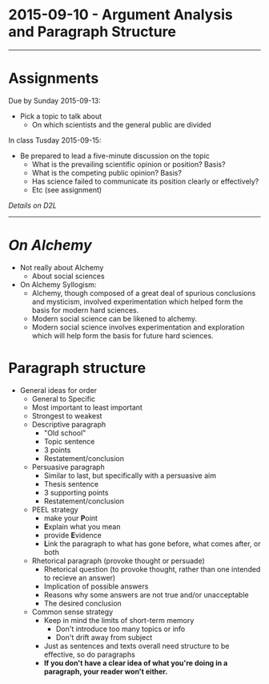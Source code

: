 2015-09-10 - Argument Analysis and Paragraph Structure
======================================================

--------------------------------------------------------------------------------

# Assignments

Due by Sunday 2015-09-13:

- Pick a topic to talk about
    - On which scientists and the general public are divided

In class Tusday 2015-09-15:

- Be prepared to lead a five-minute discussion on the topic
    - What is the prevailing scientific opinion or position? Basis?
    - What is the competing public opinion? Basis?
    - Has science failed to communicate its position clearly or effectively?
    - Etc (see assignment)

*Details on D2L*

--------------------------------------------------------------------------------

# _On Alchemy_

- Not really about Alchemy
    - About social sciences
- On Alchemy Syllogism:
    - Alchemy, though composed of a great deal of spurious conclusions and
      mysticism, involved experimentation which helped form the basis for modern
      hard sciences.
    - Modern social science can be likened to alchemy.
    - Modern social science involves experimentation and exploration which will help form the basis for future hard sciences.

# Paragraph structure

- General ideas for order
    - General to Specific
    - Most important to least important
    - Strongest to weakest
    - Descriptive paragraph
        - "Old school"
        - Topic sentence
        - 3 points
        - Restatement/conclusion
    - Persuasive paragraph
        - Similar to last, but specifically with a persuasive aim
        - Thesis sentence
        - 3 supporting points
        - Restatement/conclusion
    - PEEL strategy
        - make your **P**oint
        - **E**xplain what you mean
        - provide **E**vidence
        - **L**ink the paragraph to what has gone before, what comes after, or both
    - Rhetorical paragraph (provoke thought or persuade)
        - Rhetorical question (to provoke thought, rather than one intended to
          recieve an answer)
        - Implication of possible answers
        - Reasons why some answers are not true and/or unacceptable
        - The desired conclusion
    - Common sense strategy
        - Keep in mind the limits of short-term memory
            - Don't introduce too many topics or info
            - Don't drift away from subject
        - Just as sentences and texts overall need structure to be effective, so
          do paragraphs
        - **If you don't have a clear idea of what you're doing in a paragraph,
          your reader won't either.**
